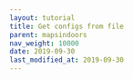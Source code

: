 ```yaml
---
layout: tutorial
title: Get configs from file
parent: mapsindoors
nav_weight: 10000
date: 2019-09-30
last_modified_at: 2019-09-30
---
```

